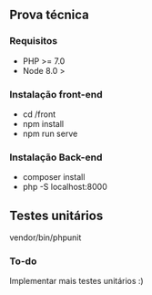 ## Prova técnica


### Requisitos

- PHP >= 7.0
- Node 8.0 >

### Instalação front-end

- cd /front
- npm install
- npm run serve

### Instalação Back-end

- composer install
- php -S localhost:8000 

## Testes unitários

vendor/bin/phpunit

### To-do

Implementar mais testes unitários :)
